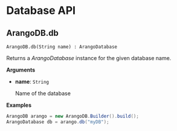 <!-- don't edit here, its from https://@github.com/arangodb/arangodb-java-driver.git / docs/Drivers/ -->
# Database API

## ArangoDB.db

```
ArangoDB.db(String name) : ArangoDatabase
```

Returns a _ArangoDatabase_ instance for the given database name.

**Arguments**

- **name**: `String`

  Name of the database

**Examples**

```Java
ArangoDB arango = new ArangoDB.Builder().build();
ArangoDatabase db = arango.db("myDB");
```
